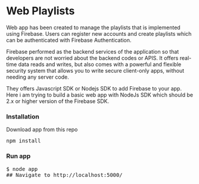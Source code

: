 # Web Playlists
Web app has been created to manage the playlists that is implemented using Firebase. Users can register new accounts and create
playlists which can be authenticated with Firebase Authentication.

Firebase performed as the backend services of the application so that developers are not worried about the backend codes 
or APIS. It offers real-time data reads and writes, but also comes with a powerful and flexible security system that allows 
you to write secure client-only apps, without needing any server code.

They offers Javascript SDK or Nodejs SDK to add Firebase to your app. Here i am trying to build a basic web app with
NodeJs SDK which should be 2.x or higher version of the Firebase SDK.

<h3>Installation</h3>
Download app from this repo

<pre>npm install</pre>

<h3>Run app</h3>
<pre>
$ node app
## Navigate to http://localhost:5000/
</pre>
